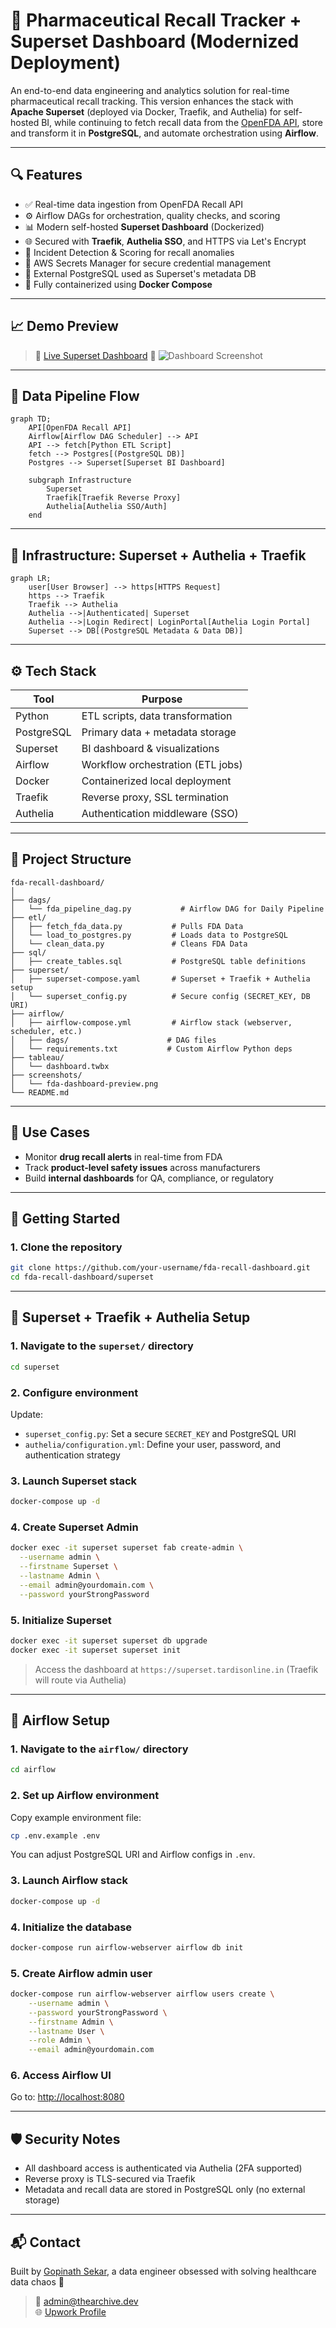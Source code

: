 # 💊 Pharmaceutical Recall Tracker + Superset Dashboard (Modernized Deployment)

An end-to-end data engineering and analytics solution for real-time pharmaceutical recall tracking. This version enhances the stack with **Apache Superset** (deployed via Docker, Traefik, and Authelia) for self-hosted BI, while continuing to fetch recall data from the [OpenFDA API](https://open.fda.gov/apis/drug/drug-enforcement/), store and transform it in **PostgreSQL**, and automate orchestration using **Airflow**.

---

## 🔍 Features

- ✅ Real-time data ingestion from OpenFDA Recall API
- ⚙️ Airflow DAGs for orchestration, quality checks, and scoring
- 📊 Modern self-hosted **Superset Dashboard** (Dockerized)
- 🌐 Secured with **Traefik**, **Authelia SSO**, and HTTPS via Let's Encrypt
- 🧠 Incident Detection & Scoring for recall anomalies
- 🔐 AWS Secrets Manager for secure credential management
- 🐘 External PostgreSQL used as Superset's metadata DB
- 🐳 Fully containerized using **Docker Compose**

---

## 📈 Demo Preview

> 🔗 [Live Superset Dashboard](https://superset.tardisonline.in)
> 📸 ![Dashboard Screenshot](screenshots/fda-dashboard-preview.png)

---

## 🧵 Data Pipeline Flow

```mermaid
graph TD;
    API[OpenFDA Recall API]
    Airflow[Airflow DAG Scheduler] --> API
    API --> fetch[Python ETL Script]
    fetch --> Postgres[(PostgreSQL DB)]
    Postgres --> Superset[Superset BI Dashboard]

    subgraph Infrastructure
        Superset
        Traefik[Traefik Reverse Proxy]
        Authelia[Authelia SSO/Auth]
    end
```

---

## 🔐 Infrastructure: Superset + Authelia + Traefik

```mermaid
graph LR;
    user[User Browser] --> https[HTTPS Request]
    https --> Traefik
    Traefik --> Authelia
    Authelia -->|Authenticated| Superset
    Authelia -->|Login Redirect| LoginPortal[Authelia Login Portal]
    Superset --> DB[(PostgreSQL Metadata & Data DB)]
```

---

## ⚙️ Tech Stack

| Tool        | Purpose                           |
|-------------|-----------------------------------|
| Python      | ETL scripts, data transformation  |
| PostgreSQL  | Primary data + metadata storage   |
| Superset    | BI dashboard & visualizations     |
| Airflow     | Workflow orchestration (ETL jobs) |
| Docker      | Containerized local deployment    |
| Traefik     | Reverse proxy, SSL termination    |
| Authelia    | Authentication middleware (SSO)   |

---

## 📂 Project Structure

```
fda-recall-dashboard/
│
├── dags/                           
│   └── fda_pipeline_dag.py           # Airflow DAG for Daily Pipeline
├── etl/                            
│   ├── fetch_fda_data.py           # Pulls FDA Data
│   └── load_to_postgres.py         # Loads data to PostgreSQL
│   └── clean_data.py               # Cleans FDA Data
├── sql/                            
│   ├── create_tables.sql           # PostgreSQL table definitions
├── superset/                         
│   ├── superset-compose.yaml       # Superset + Traefik + Authelia setup
│   └── superset_config.py          # Secure config (SECRET_KEY, DB URI)
├── airflow/
│   ├── airflow-compose.yml         # Airflow stack (webserver, scheduler, etc.)
│   ├── dags/                      # DAG files
│   └── requirements.txt           # Custom Airflow Python deps
├── tableau/                        
│   └── dashboard.twbx
├── screenshots/
│   └── fda-dashboard-preview.png
└── README.md
```

---

## 🧠 Use Cases

- Monitor **drug recall alerts** in real-time from FDA
- Track **product-level safety issues** across manufacturers
- Build **internal dashboards** for QA, compliance, or regulatory

---

## 🚀 Getting Started

### 1. Clone the repository
```bash
git clone https://github.com/your-username/fda-recall-dashboard.git
cd fda-recall-dashboard/superset
```

---

## 🐳 Superset + Traefik + Authelia Setup

### 1. Navigate to the `superset/` directory
```bash
cd superset
```

### 2. Configure environment

Update:
- `superset_config.py`: Set a secure `SECRET_KEY` and PostgreSQL URI
- `authelia/configuration.yml`: Define your user, password, and authentication strategy

### 3. Launch Superset stack
```bash
docker-compose up -d
```

### 4. Create Superset Admin
```bash
docker exec -it superset superset fab create-admin \
  --username admin \
  --firstname Superset \
  --lastname Admin \
  --email admin@yourdomain.com \
  --password yourStrongPassword
```

### 5. Initialize Superset
```bash
docker exec -it superset superset db upgrade
docker exec -it superset superset init
```

> Access the dashboard at `https://superset.tardisonline.in` (Traefik will route via Authelia)

---

## 🎯 Airflow Setup

### 1. Navigate to the `airflow/` directory
```bash
cd airflow
```

### 2. Set up Airflow environment

Copy example environment file:
```bash
cp .env.example .env
```

You can adjust PostgreSQL URI and Airflow configs in `.env`.

### 3. Launch Airflow stack
```bash
docker-compose up -d
```

### 4. Initialize the database
```bash
docker-compose run airflow-webserver airflow db init
```

### 5. Create Airflow admin user
```bash
docker-compose run airflow-webserver airflow users create \
    --username admin \
    --password yourStrongPassword \
    --firstname Admin \
    --lastname User \
    --role Admin \
    --email admin@yourdomain.com
```

### 6. Access Airflow UI
Go to: [http://localhost:8080](http://localhost:8080)

---

## 🛡️ Security Notes

- All dashboard access is authenticated via Authelia (2FA supported)
- Reverse proxy is TLS-secured via Traefik
- Metadata and recall data are stored in PostgreSQL only (no external storage)

---

## 📬 Contact

Built by [Gopinath Sekar](https://www.linkedin.com/in/gopinath-sekar/), a data engineer obsessed with solving healthcare data chaos 💊

> 📧 [admin@thearchive.dev](mailto:admin@thearchive.dev)  
> 🌐 [Upwork Profile](https://www.upwork.com/freelancers/~018057852a30b567fe)
